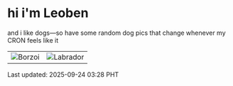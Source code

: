 # hi i'm Leoben

and i like dogs—so have some random dog pics that change whenever my CRON feels like it

|  |  |
|--------|----------|
| ![Borzoi](https://random-dog-vercel.vercel.app/api/random-borzoi?v=1758655702) | ![Labrador](https://random-dog-vercel.vercel.app/api/random-labrador?v=1758655702) |

Last updated: 2025-09-24 03:28 PHT
